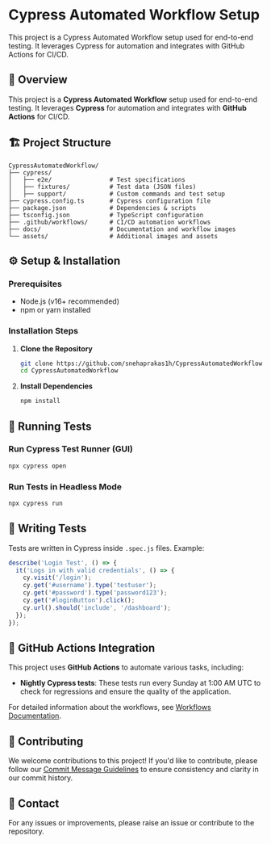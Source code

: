 # Cypress Automated Workflow Setup

This project is a Cypress Automated Workflow setup used for end-to-end testing. It leverages Cypress for automation and integrates with GitHub Actions for CI/CD.

## 📌 Overview

This project is a **Cypress Automated Workflow** setup used for end-to-end testing. It leverages **Cypress** for automation and integrates with **GitHub Actions** for CI/CD.

## 🏗️ Project Structure

```
CypressAutomatedWorkflow/
├── cypress/
│   ├── e2e/                # Test specifications
│   ├── fixtures/           # Test data (JSON files)
│   ├── support/            # Custom commands and test setup
├── cypress.config.ts       # Cypress configuration file
├── package.json            # Dependencies & scripts
├── tsconfig.json           # TypeScript configuration
├── .github/workflows/      # CI/CD automation workflows
├── docs/                   # Documentation and workflow images
└── assets/                 # Additional images and assets
```

## ⚙️ Setup & Installation

### Prerequisites

- Node.js (v16+ recommended)
- npm or yarn installed

### Installation Steps

1. **Clone the Repository**
   ```sh
   git clone https://github.com/snehaprakas1h/CypressAutomatedWorkflowSetup.git 
   cd CypressAutomatedWorkflow
   ```
2. **Install Dependencies**
   ```sh
   npm install
   ```

## 🚀 Running Tests

### Run Cypress Test Runner (GUI)
```sh
npx cypress open
```

### Run Tests in Headless Mode
```sh
npx cypress run
```

## 📝 Writing Tests

Tests are written in Cypress inside `.spec.js` files. Example:

```js
describe('Login Test', () => {
  it('Logs in with valid credentials', () => {
    cy.visit('/login');
    cy.get('#username').type('testuser');
    cy.get('#password').type('password123');
    cy.get('#loginButton').click();
    cy.url().should('include', '/dashboard');
  });
});
```

## 📌 GitHub Actions Integration

This project uses **GitHub Actions** to automate various tasks, including:

- **Nightly Cypress tests**: These tests run every Sunday at 1:00 AM UTC to check for regressions and ensure the quality of the application.

For detailed information about the workflows, see [Workflows Documentation](./docs/workflows.md).

## 🤝 Contributing

We welcome contributions to this project! If you'd like to contribute, please follow our [Commit Message Guidelines](./docs/commit-guidelines.md) to ensure consistency and clarity in our commit history.

## 📧 Contact

For any issues or improvements, please raise an issue or contribute to the repository.



